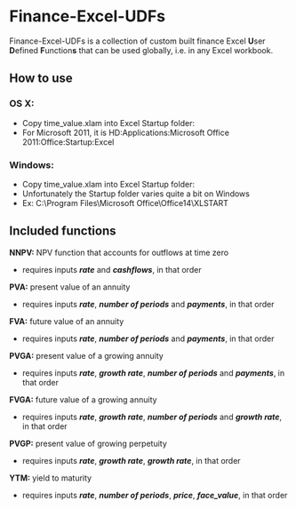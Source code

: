 # Finance-Excel-UDFs

Finance-Excel-UDFs is a collection of custom built finance Excel **U**ser **D**efined **F**unction**s** that can be used globally, i.e. in any Excel workbook.

## How to use

### OS X:
* Copy time_value.xlam into Excel Startup folder:
* For Microsoft 2011, it is HD:Applications:Microsoft Office 2011:Office:Startup:Excel

### Windows:
* Copy time_value.xlam into Excel Startup folder:
* Unfortunately the Startup folder varies quite a bit on  Windows
* Ex: C:\Program Files\Microsoft Office\Office14\XLSTART

## Included functions

__NNPV:__ NPV function that accounts for outflows at time zero
* requires inputs **_rate_** and **_cashflows_**, in that order

__PVA:__ present value of an annuity
* requires inputs **_rate_**, **_number of periods_** and **_payments_**, in that order

__FVA:__ future value of an annuity
* requires inputs **_rate_**, **_number of periods_** and **_payments_**, in that order

__PVGA:__ present value of a growing annuity
* requires inputs **_rate_**, **_growth rate_**, **_number of periods_** and **_payments_**, in that order

__FVGA:__ future value of a growing annuity
* requires inputs **_rate_**, **_growth rate_**, **_number of periods_** and **_growth rate_**, in that order

__PVGP:__ present value of growing perpetuity
* requires inputs **_rate_**, **_growth rate_**, **_growth rate_**, in that order

__YTM:__ yield to maturity
* requires inputs **_rate_**, **_number of periods_**, **_price_**, **_face_value_**, in that order

